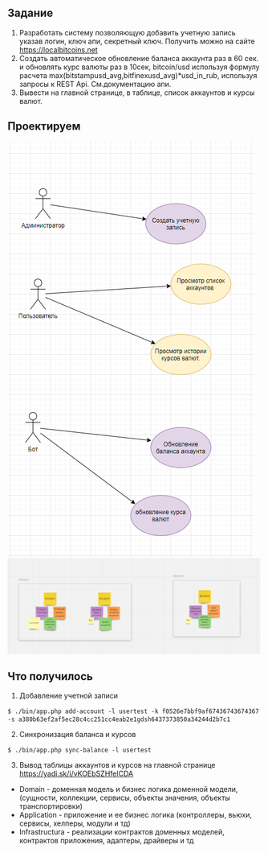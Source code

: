 ## Задание
1. Разработать систему позволяющую добавить учетную запись указав логин, ключ апи, секретный ключ. Получить можно на сайте https://localbitcoins.net
2. Создать автоматическое обновление баланса аккаунта раз в 60 сек. и обновлять курс валюты раз в 10сек, bitcoin/usd используя формулу расчета max(bitstampusd_avg,bitfinexusd_avg)*usd_in_rub, используя запросы к REST Api. См.документацию апи.
3. Вывести на главной странице, в таблице, список аккаунтов и курсы валют.

## Проектируем

![варианты использования](./docs/use-cases.png)
![event storming](./docs/event-storming.png)

## Что получилось

1. Добавление учетной записи
```
$ ./bin/app.php add-account -l usertest -k f0526e7bbf9af67436743674367 -s a380b63ef2af5ec28c4cc251cc4eab2e1gdsh6437373850a34244d2b7c1
```

2. Синхронизация баланса и курсов
```
$ ./bin/app.php sync-balance -l usertest
```
3. Вывод таблицы аккаунтов и курсов на главной странице
https://yadi.sk/i/vKOEbSZHfeICDA

- Domain - доменная модель и бизнес логика доменной модели, (сущности, коллекции, сервисы, объекты значения, объекты транспортировки)
- Аpplication - приложение и ее бизнес логика (контроллеры, вьюхи, сервисы, хелперы, модули и тд)
- Infrastructura - реализации контрактов доменных моделей, контрактов приложения, адаптеры, драйверы и тд
